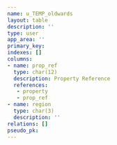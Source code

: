 ```yaml
---
name: u_TEMP_oldwards
layout: table
description: ''
type: user
app_area: ''
primary_key: 
indexes: []
columns:
- name: prop_ref
  type: char(12)
  description: Property Reference
  references:
   - property
   - prop_ref
- name: region
  type: char(3)
  description: ''
relations: []
pseudo_pk: 
---
```


